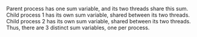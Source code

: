 Parent process has one sum variable, and its two threads share this sum.
Child process 1 has its own sum variable, shared between its two threads.
Child process 2 has its own sum variable, shared between its two threads.
Thus, there are 3 distinct sum variables, one per process.